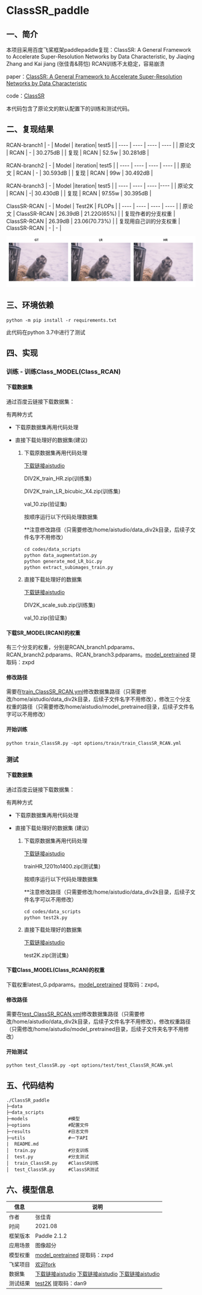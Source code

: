 # ClassSR_paddle
## 一、简介
本项目采用百度飞桨框架paddlepaddle复现：ClassSR: A General Framework to Accelerate Super-Resolution Networks by Data Characteristic, by Jiaqing Zhang and Kai jiang (张佳青&蒋恺)
RCAN训练不太稳定，容易崩溃

paper：[ClassSR: A General Framework to Accelerate Super-Resolution Networks by Data Characteristic](https://openaccess.thecvf.com/content/CVPR2021/papers/Kong_ClassSR_A_General_Framework_to_Accelerate_Super-Resolution_Networks_by_Data_CVPR_2021_paper.pdf)

code：[ClassSR](https://github.com/Xiangtaokong/ClassSR)

本代码包含了原论文的默认配置下的训练和测试代码。

## 二、复现结果

RCAN-branch1
| - | Model | iteration| test5 |
|  ----  |  ----  |  ----  |   ----  |
| 原论文 | RCAN | - | 30.275dB |
| 复现 | RCAN | 52.5w | 30.281dB |

RCAN-branch2
| - | Model | iteration| test5 |
|  ----  |  ----  |  ----  | ----  |
| 原论文 | RCAN | - | 30.593dB |
| 复现 | RCAN | 99w | 30.492dB |

RCAN-branch3
| - | Model |iteration| test5 |
|  ----  |  ----  |  ----  |----  |
| 原论文 | RCAN | -| 30.430dB |
| 复现 | RCAN | 97.55w | 30.395dB |

ClassSR-RCAN
| - | Model | Test2K | FLOPs |
|  ----  |  ----  |  ----  |  ----  |
| 原论文 | ClassSR-RCAN | 26.39dB | 21.22G(65%) |
| 复现作者的分支权重 | ClassSR-RCAN | 26.39dB | 23.06(70.73%) |
| 复现用自己训的分支权重 | ClassSR-RCAN | - | - |

![Results](https://github.com/icey-zhang/ClassSR_paddle/blob/main/results/ClassSR_result.png)

## 三、环境依赖

```
python -m pip install -r requirements.txt
```

此代码在python 3.7中进行了测试

## 四、实现

### 训练 - 训练Class_MODEL(Class_RCAN)

#### 下载数据集

通过百度云链接下载数据集：

有两种方式

- 下载原数据集再用代码处理
- 直接下载处理好的数据集(建议)

  1. 下载原数据集再用代码处理
      
      [下载链接aistudio](https://aistudio.baidu.com/aistudio/datasetdetail/104667)

      DIV2K_train_HR.zip(训练集)

      DIV2K_train_LR_bicubic_X4.zip(训练集)

      val_10.zip(验证集)

      按顺序运行以下代码处理数据集

      **注意修改路径（只需要修改/home/aistudio/data_div2k目录，后续子文件名字不用修改）

      ```
      cd codes/data_scripts
      python data_augmentation.py
      python generate_mod_LR_bic.py
      python extract_subimages_train.py
      ```

  2. 直接下载处理好的数据集
  
      [下载链接aistudio](https://aistudio.baidu.com/aistudio/datasetdetail/105748)

      DIV2K_scale_sub.zip(训练集)

      val_10.zip(验证集)
      

#### 下载SR_MODEL(RCAN)的权重

有三个分支的权重，分别是RCAN_branch1.pdparams、RCAN_branch2.pdparams、RCAN_branch3.pdparams。[model_pretrained](https://pan.baidu.com/s/1B4DdsBDaiH74uwcp-oMosw) 提取码：zxpd

#### 修改路径

需要在[train_ClassSR_RCAN.yml](https://github.com/icey-zhang/ClassSR_paddle/blob/main/options/train/train_ClassSR_RCAN.yml)修改数据集路径（只需要修改/home/aistudio/data_div2k目录，后续子文件名字不用修改），修改三个分支权重的路径（只需要修改/home/aistudio/model_pretrained目录，后续子文件名字可以不用修改）

#### 开始训练

```
python train_ClassSR.py -opt options/train/train_ClassSR_RCAN.yml
```

### 测试
#### 下载数据集

通过百度云链接下载数据集：

有两种方式

- 下载原数据集再用代码处理
- 直接下载处理好的数据集 (建议)

  1. 下载原数据集再用代码处理
  
      [下载链接aistudio](https://aistudio.baidu.com/aistudio/datasetdetail/55117)
      
      trainHR_1201to1400.zip(测试集)
      
      按顺序运行以下代码处理数据集

      **注意修改路径（只需要修改/home/aistudio/data_div2k目录，后续子文件名字可以不用修改）

      ```
      cd codes/data_scripts
      python test2k.py
      ```

  2. 直接下载处理好的数据集
  
     [下载链接aistudio](https://aistudio.baidu.com/aistudio/datasetdetail/105748)

      test2K.zip(测试集)

#### 下载Class_MODEL(Class_RCAN)的权重

下载权重latest_G.pdparams。[model_pretrained](https://pan.baidu.com/s/1B4DdsBDaiH74uwcp-oMosw) 提取码：zxpd。

#### 修改路径

需要在[test_ClassSR_RCAN.yml](https://github.com/icey-zhang/ClassSR_paddle/blob/main/options/test/test_ClassSR_RCAN.yml)修改数据集路径（只需要修改/home/aistudio/data_div2k目录，后续子文件名字不用修改）。修改权重路径（只需修改/home/aistudio/model_pretrained目录，后续子文件夹名字不用修改）

#### 开始测试

```
python test_ClassSR.py -opt options/test/test_ClassSR_RCAN.yml
```

## 五、代码结构


```
./ClassSR_paddle
├─data             
├─data_scripts                                          
├─models               #模型
├─options              #配置文件
├─results              #日志文件
├─utils                #一下API                                               
|  README.md                               
│  train.py            #分支训练
│  test.py             #分支测试
│  train_ClassSR.py    #ClassSR训练
│  test_ClassSR.py     #ClassSR测试

```

## 六、模型信息

|  信息   |  说明 |
|  ----  |  ----  |
| 作者 | 张佳青 |
| 时间 | 2021.08 |
| 框架版本 | Paddle 2.1.2 |
| 应用场景 | 图像超分 |
| 模型权重 | [model_pretrained](https://pan.baidu.com/s/1B4DdsBDaiH74uwcp-oMosw) 提取码：zxpd |
| 飞桨项目 | [欢迎fork](https://aistudio.baidu.com/aistudio/projectdetail/2313539?shared=1) |
|  数据集  | [下载链接aistudio](https://aistudio.baidu.com/aistudio/datasetdetail/104667) [下载链接aistudio](https://aistudio.baidu.com/aistudio/datasetdetail/105748) [下载链接aistudio](https://aistudio.baidu.com/aistudio/datasetdetail/55117) |
| 测试结果 | [test2K](https://pan.baidu.com/s/1SBZqFHAy3FG-RZzBfNnefg) 提取码：dan9 |
